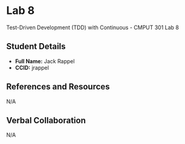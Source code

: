 # Lab 8
Test-Driven Development (TDD) with Continuous - CMPUT 301 Lab 8 

## Student Details

- **Full Name:** Jack Rappel
- **CCID:** jrappel

## References and Resources

N/A

## Verbal Collaboration

N/A

